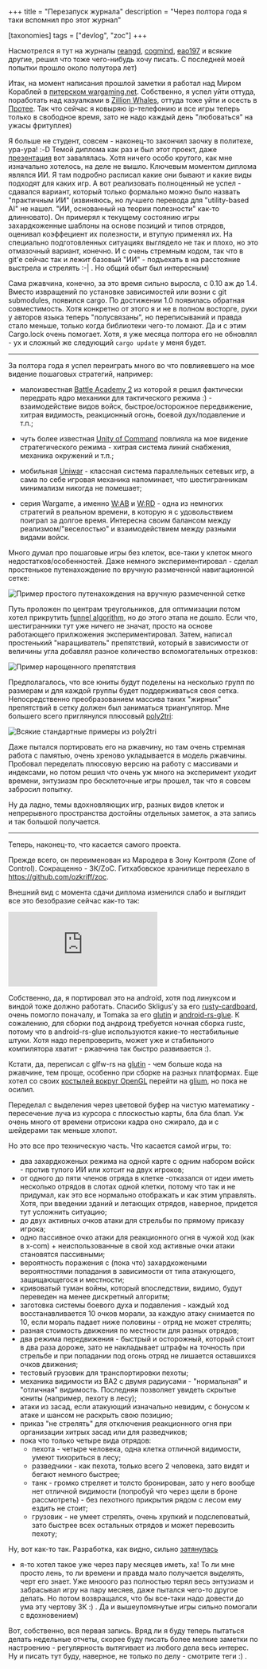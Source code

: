 +++
title = "Перезапуск журнала"
description = "Через полтора года я таки вспомнил про этот журнал"

[taxonomies]
tags = ["devlog", "zoc"]
+++

Насмотрелся я тут на журналы [reangd](http://reangdblog.blogspot.com),
[cogmind](http://www.gridsagegames.com/blog),
[eao197](https://eao197.blogspot.ru) и всякие другие, решил что тоже
чего-нибудь хочу писать. С последней моей попытки прошло около полутора
лет)

Итак, на момент написания прошлой заметки я работал над Миром Кораблей в
[питерском
wargaming.net](https://wargaming.com/ru/about/our-locations/saint-petersburg).
Собственно, я успел уйти оттуда, поработать над казуалками в [Zillion
Whales](http://zillionwhales.ru), оттуда тоже уйти и осесть в
[Протее](http://protei.ru). Так что сейчас я ковыряю ip-телефонию и все игры
теперь только в свободное время, зато не надо каждый день "любоваться"
на ужасы фритуплея)

Я больше не студент, совсем - наконец-то закончил заочку в политехе,
ура-ура! :-D Темой диплома как раз и был этот проект, даже
[презентация](pdfs/lesnikov_a_a_slides_2015.pdf) вот завалялась. Хотя
ничего особо крутого, как мне изначально хотелось, на деле не вышло.
Ключевым моментом диплома являлся ИИ. Я там подробно расписал какие они
бывают и какие виды подходят для каких игр. А вот реализовать
полноценный не успел - сдавался вариант, который только формально можно
было назвать "практичным ИИ" (извиняюсь, но лучшего перевода для
"utility-based AI" не нашел. "ИИ, основанный на теории полезности"
как-то длинновато). Он примерял к текущему состоянию игры захардкоженные
шаблоны на основе позиций и типов отрядов, оценивал коэффециент их
полезности, и втупую применял их. На специально подготовленных ситуациях
выглядело не так и плохо, но это отмазочный вариант, конечно. И с очень
стремным кодом, так что в git'е сейчас так и лежит базовый "ИИ" -
подъехать в на расстояние выстрела и стрелять :-| . Но общий обыт был
интересным)

Сама ржавчина, конечно, за это время сильно выросла, с 0.10 аж до 1.4.
Вместо извращений по установке зависимостей или возни с git submodules,
появился cargo. По достижении 1.0 появилась обратная совместимость. Хотя
конкретно от этого я и не в полном восторге, руки у авторов языка теперь
"полусвязаны", но переписываний и правда стало меньше, только когда
библиотеки чего-то ломают. Да и с этим Cargo.lock очень помогает. Хотя,
я уже месяца полтора его не обновлял - ух и сложный же следующий
`cargo update` у меня будет.

------------------------------------------------------------------------

За полтора года я успел переиграть много во что повлияевшего на мое
видение пошаговых стратегий, например:

- малоизвестная [Battle Academy
  2](https://store.steampowered.com/app/306640) из которой я решил
  фактически передрать ядро механики для тактического режима :) -
  взаимодействие видов войск, быстрое/осторожное передвижение, хитрая
  видимость, реакционный огонь, боевой дух/подавление и т.п.;

- чуть более известная [Unity of
  Command](https://store.steampowered.com/app/218090) повлияла на мое
  видение стратегического режима - хитрая система линий снабжения,
  механика окружений и т.п.;

- мобильная
  [Uniwar](https://play.google.com/store/apps/details?id=android.uniwar) -
  классная система параллельных сетевых игр, а сама по себе игровая
  механика напоминает, что шестигранникам минимализм никогда не
  помешает;

- серия Wargame, а именно
  [W:AB](https://store.steampowered.com/app/222750) и
  [W:RD](https://store.steampowered.com/app/251060) - одна из немногих
  стратегий в реальном времени, в которую я с удовольствием поиграл за
  долгое время. Интересна своим балансом между реализмом/"веселостью"
  и взаимодействием между разными видами войск.

Много думал про пошаговые игры без клеток, все-таки у клеток много
недостатков/особенностей. Даже немного экспериментировал - сделал
простенькое путенахождение по вручную размеченной навигационной сетке:

![Пример простого путенахождения на вручную размеченной сетке](images/2015-07-30--manual-navmesh-simple-pathfinding.png)

Путь проложен по центрам треугольников, для оптимизации потом хотел
прикрутить [funnel
algorithm](http://digestingduck.blogspot.ru/2010/03/simple-stupid-funnel-algorithm.html),
но до этого этапа не дошло. Если что, шестигранники тут уже ничего не
значат, просто на основе работающего прилжожения экспериментировал.
Затем, написал простенький "наращиватель" препятствий, который в
зависимости от величины угла добавлял разное количество вспомогательных
отрезков:

![Пример нарощенного препятствия](images/2015-08-02--obstacle-grow.png)

Предполагалось, что все юниты будут поделены на несколько групп по
размерам и для каждой группы будет поддерживаться своя сетка.
Непосредственно преобразованием массива таких "жирных" препятствий в
сетку должен был заниматься триангулятор. Мне большего всего приглянулся
плюсовый [poly2tri](https://code.google.com/p/poly2tri):

![Всякие стандартные примеры из poly2tri](images/2015-08-11--triangulation-cpp-demo.png)

Даже пытался портировать его на ржавчину, но там очень стремная работа с
памятью, очень хреново укладывается в модель ржавчины. Пробовал
переделать плюсовую версию на работу с массивами и индексами, но потом
решил что очень уж много на эксперимент уходит времени, энтузиазм про
бесклеточные игры прошел, так что я совсем забросил попытку.

Ну да ладно, темы вдохновляющих игр, разных видов клеток и непрерывного
пространства достойны отдельных заметок, а эта запись и так большой
получается.

------------------------------------------------------------------------

Теперь, наконец-то, что касается самого проекта.

Прежде всего, он переименован из Марoдера в Зону Контроля (Zone of
Control). Сокращенно - ЗК/ZoC. Гитхабовское хранилище переехало в
<https://github.com/ozkriff/zoc>.

Внешний вид с момента сдачи диплома изменился слабо и выглядит все это
безобразие сейчас как-то так:

<div class="youtube"><iframe
    frameborder="0"
    allowfullscreen
    src="https://www.youtube.com/embed/srJAfngSwxk?color=white&rel=0&showinfo=0"
></iframe></div>

Собственно, да, я портировал это на android, хотя под линуксом и виндой
тоже должно работать. Спасибо Skligus'y за его
[rusty-cardboard](https://github.com/skligys/rusty-cardboard), очень
помогло поначалу, и Tomaka за его
[glutin](https://github.com/tomaka/glutin) и
[android-rs-glue](https://github.com/tomaka/android-rs-glue). К
сожалению, для сборки под андроид требуется ночная сборка rustc, потому
что в android-rs-glue используются какие-то нестабильные штуки. Хотя
надо перепроверить, может уже и стабильного компилятора хватит -
ржавчина так быстро развивается :).

Кстати, да, переписал с glfw-rs на
[glutin](https://github.com/tomaka/glutin) - чем больше кода на
ржавчине, тем прощe, особенно при сборке на разных платформах. Еще хотел
со своих [костылей вокруг
OpenGL](https://github.com/ozkriff/zoc/tree/47e8f0/src/zgl/src) перейти
на [glium](https://github.com/tomaka/glium), но пока не осилил.

Переделал с выделения через цветовой буфер на чистую математику -
пересечение луча из курсора с плоскостью карты, бла бла блап. Уж очень
много от времени отрисоки кадра оно сжирало, да и с шейдерами так меньше
хлопот.

Но это все про техническую часть. Что касается самой игры, то:

-   два захардкоженых режима на одной карте с одним набором войск - против
    тупого ИИ или хотсит на двух игроков;
-   от одного до пяти членов отряда в клетке -отказался от идеи иметь
    несколько отрядов в слотах одной клетки, потому что так и не
    придумал, как это все нормально отображать и как этим управлять.
    Хотя, при введении зданий и летающих отрядов, наверное, придется тут
    усложнить ситуацию;
-   до двух активных очков атаки для стрельбы по прямому приказу игрока;
-   одно пассивное очко атаки для реакционного огня в чужой ход (как в
    x-com) + неиспользованные в свой ход активные очки атаки становятся
    пассивными;
-   вероятность поражения с (пока что) захардкожеными вероятностями
    попадания в зависимости от типа атакующего, защищающегося и
    местности;
-   кривоватый туман войны, который впоследствии, видимо, будут
    переведен на менее дискретный алгоритм;
-   заготовка системы боевого духа и подавления - каждый ход
    восстанавливается 10 очков морали, за каждую атаку снимается по 10,
    если мораль падает ниже половины - отряд не может стрелять;
-   разная стоимость движения по местности для разных отрядов;
-   два режима передвижения - быстрый и осторожный, который стоит в два
    раза дороже, зато не накладывает штрафы на точность при стрельбе и
    при попадании под огонь отряд не лишается оставшихся очков движения;
-   тестовый грузовик для транспортировки пехоты;
-   механика видимости из BA2 с двумя радиусами - "нормальная" и
    "отличная" видимость. Последняя позволяет увидеть скрытые юниты
    (например, пехоту в лесу);
-   атаки из засад, если атакующий изначально невидим, с бонусом к атаке
    и шансом не раскрыть свою позицию;
-   приказ "не стрелять" для отключения реакционного огня при
    организации хитрых засад или для разведчиков;
-   пока что только четыре вида отрядов:
    - пехота - четыре человека, одна клетка отличной видимости, умеют
      тихориться в лесу;
    - разведчики - как пехота, только всего 2 человека, зато видят и
      бегают немного быстрее;
    - танк - громко стреляет и толсто бронирован, зато у него вообще
      нет отличной видимости (попробуй что через щели в броне
      рассмотреть) - без пехотного прикрытия рядом с лесом ему
      ездить не стоит;
    - грузовик - не умеет стрелять, очень хрупкий и подслеповатый,
      зато быстрее всех остальных отрядов и может перевозить пехоту;

Ну, вот как-то так. Разработка, как видно, сильно
[затянулась](http://mysweetwhomp.fr/private/119228173847/tumblr_noimn4cVks1u4yjir)
- я-то хотел такое уже через пару месяцев иметь, ха! То ли мне просто
лень, то ли времени и правда мало получается выделять, черт его знает.
Уже мнооого раз полностью терял весь энтузиазм и забрасывал игру на пару
месяев, даже пытался чего-то другое делать. Но потом возвращался, что бы
все-таки надо довести до ума эту чертову ЗК :) . Да и вышеупомянутые
игры сильно помогали с вдохновением)

Вот, собственно, вся первая запись. Вряд ли я буду теперь пытаться
делать недельные отчеты, скорее буду писать более мелкие заметки по
настроению - регулярность вытягивает из любого дела весь интерес. Ну и
писать тут буду, наверное, не только по делу - смотрите теги :) .

